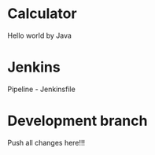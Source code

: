 # Calculator
Hello world by Java 
# Jenkins
Pipeline - Jenkinsfile
# Development branch
Push all changes here!!!
